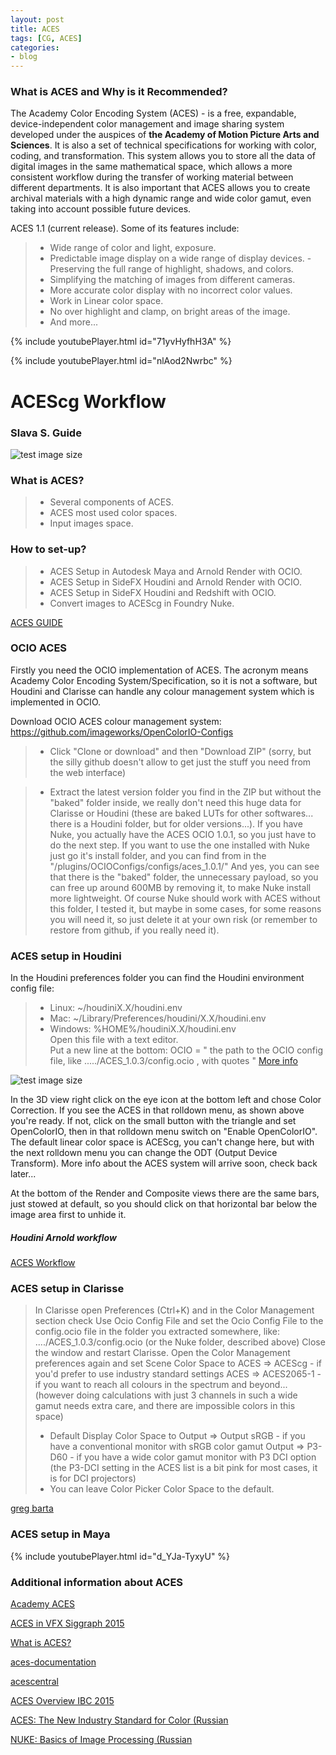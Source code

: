 ```yaml
---
layout: post
title: ACES
tags: [CG, ACES]
categories:
- blog
---
```


### What is ACES and Why is it Recommended?
The Academy Color Encoding System (ACES) - is a free, expandable, device-independent color management and image sharing system developed under the auspices of **the Academy of Motion Picture Arts and Sciences**. It is also a set of technical specifications for working with color, coding, and transformation. This system allows you to store all the data of digital images in the same mathematical space, which allows a more consistent workflow during the transfer of working material between different departments. It is also important that ACES allows you to create archival materials with a high dynamic range and wide color gamut, even taking into account possible future devices.


ACES 1.1 (current release). Some of its features include:

> - Wide range of color and light, exposure.
> - Predictable image display on a wide range of display devices.
> -Preserving the full range of highlight, shadows, and colors.
> - Simplifying the matching of images from different cameras.
> - More accurate color display with no incorrect color values.
> - Work in Linear color space.
> - No over highlight and clamp, on bright areas of the image.
> - And more...


{% include youtubePlayer.html id="71yvHyfhH3A" %}

{% include youtubePlayer.html id="nlAod2Nwrbc" %}

ACEScg Workflow 
===================

### Slava S. Guide

![test image size](https://1.bp.blogspot.com/-UZZSY1LgPOw/XTy5QgtG-uI/AAAAAAAADr0/2M-Ps_P3kvEn6DPH48N4YujXeD5EdP1bgCLcBGAs/s640/Gamuts.jpg)

### What is ACES?
> - Several components of ACES. 
> - ACES most used color spaces. 
> - Input images space.

### How to set-up?
> - ACES Setup in Autodesk Maya and Arnold Render with OCIO. 
> - ACES Setup in SideFX Houdini and Arnold Render with OCIO. 
> - ACES Setup in SideFX Houdini and Redshift with OCIO.
> - Convert images to ACEScg in Foundry Nuke.


[ACES GUIDE](https://drive.google.com/open?id=1wRjizA0nmL7GE84WaZouthn2s-3bcutN)



### OCIO ACES
Firstly you need the OCIO implementation of ACES. The acronym means Academy Color Encoding System/Specification, so it is not a software, but Houdini and Clarisse can handle any colour management system which is implemented in OCIO.

Download OCIO ACES colour management system:
https://github.com/imageworks/OpenColorIO-Configs

> - Click "Clone or download" and then "Download ZIP" (sorry, but the silly github doesn't allow to get just the stuff you need from the web interface)

> - Extract the latest version folder you find in the ZIP but without the "baked" folder inside, we really don't need this huge data for Clarisse or Houdini (these are baked LUTs for other softwares... there is a Houdini folder, but for older versions...).
If you have Nuke, you actually have the ACES OCIO 1.0.1, so you just have to do the next step. If you want to use the one installed with Nuke just go it's install folder, and you can find from in the "/plugins/OCIOConfigs/configs/aces_1.0.1/"
And yes, you can see that there is the "baked" folder, the unnecessary payload, so you can free up around 600MB by removing it, to make Nuke install more lightweight. Of course Nuke should work with ACES without this folder, I tested it, but maybe in some cases, for some reasons you will need it, so just delete it at your own risk (or remember to restore from github, if you really need it).


### ACES setup in Houdini

In the Houdini preferences folder you can find the Houdini environment config file:
> - Linux:  ~/houdiniX.X/houdini.env
> - Mac:  ~/Library/Preferences/houdini/X.X/houdini.env
> - Windows:   %HOME%/houdiniX.X/houdini.env                                                        
Open this file with a text editor.                                                      
Put a new line at the bottom:
OCIO = " the path to the OCIO config file, like ...../ACES_1.0.3/config.ocio , with quotes "
[More info](http://www.sidefx.com/docs/houdini/render/linear.html)

![test image size](https://cdnb.artstation.com/p/content_assets/assets/000/066/719/original/3d5a335598cc334eb2a77f8cd9dff659.png?1518291402)


In the 3D view right click on the eye icon at the bottom left and chose Color Correction. If you see the ACES in that rolldown menu, as shown above you're ready. 
If not, click on the small button with the triangle and set OpenColorIO, then in that rolldown menu switch on "Enable OpenColorIO".
The default linear color space is ACEScg, you can't change here, but with the next rolldown menu you can change the ODT (Output Device Transform). More info about the ACES system will arrive soon, check back later...

At the bottom of the Render and Composite views there are the same bars, just stowed at default, so you should click on that horizontal bar below the image area first to unhide it.

##### Houdini Arnold workflow
[ACES Workflow](https://docs.arnoldrenderer.com/display/A5AFHUG/ACES+Workflow)

### ACES setup in Clarisse

> In Clarisse open Preferences (Ctrl+K) and in the Color Management section check Use Ocio Config File and set the Ocio Config File to the config.ocio file in the folder you extracted somewhere, like:  ..../ACES_1.0.3/config.ocio (or the Nuke folder, described above)
> Close the window and restart Clarisse.
> Open the Color Management preferences again and set Scene Color Space to
ACES => ACEScg - if you'd prefer to use industry standard settings
ACES => ACES2065-1 - if you want to reach all colours in the spectrum and beyond... (however doing calculations with just 3 channels in such a wide gamut needs extra care, and there are impossible colors in this space)
> - Default Display Color Space to
Output => Output sRGB - if you have a conventional monitor with sRGB color gamut
Output => P3-D60 - if you have a wide color gamut monitor with P3 DCI option (the P3-DCI setting in the ACES list is a bit pink for most cases, it is for DCI projectors)
> - You can leave Color Picker Color Space to the default.

[greg barta](https://scivfx.artstation.com/pages/acessetup)

### ACES setup in Maya

{% include youtubePlayer.html id="d_YJa-TyxyU" %}


### Additional information about ACES
[Academy ACES](https://www.youtube.com/channel/UCnmCugF923ta50EFzxgQmjw/videos)

[ACES in VFX  Siggraph 2015](https://www.youtube.com/watch?v=vKtF2S7WEv0)

[What is ACES?](http://www.oscars.org/science-technology/sci-tech-projects/aces)

[aces-documentation](http://www.oscars.org/science-technology/aces/aces-documentation)

[acescentral](http://acescentral.com/)

[ACES Overview IBC 2015 ](https://www.youtube.com/watch?v=71yvHyfhH3A)

[ACES: The New Industry Standard for Color (Russian](https://vimeo.com/248960547)

[NUKE: Basics of Image Processing (Russian](https://youtu.be/Yj0ziOIfGQU?t=15174)


